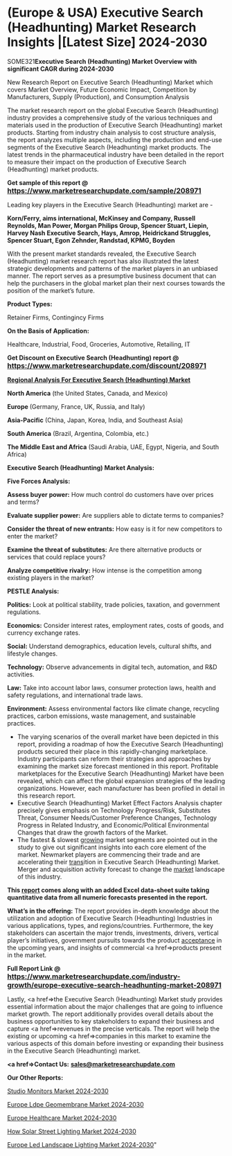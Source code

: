 # (Europe & USA) Executive Search (Headhunting) Market Research Insights |[Latest Size] 2024-2030

SOME321<strong>Executive Search (Headhunting) Market Overview with significant CAGR during 2024-2030</strong>

New Research Report on Executive Search (Headhunting) Market which covers Market Overview, Future Economic Impact, Competition by Manufacturers, Supply (Production), and Consumption Analysis

The market research report on the global Executive Search (Headhunting) industry provides a comprehensive study of the various techniques and materials used in the production of Executive Search (Headhunting) market products. Starting from industry chain analysis to cost structure analysis, the report analyzes multiple aspects, including the production and end-use segments of the Executive Search (Headhunting) market products. The latest trends in the pharmaceutical industry have been detailed in the report to measure their impact on the production of Executive Search (Headhunting) market products.

<strong>Get sample of this report @ <a href=https://www.marketresearchupdate.com/sample/208971><font size=3 color=#0000ff>https://www.marketresearchupdate.com/sample/208971</font></a></strong>

Leading key players in the Executive Search (Headhunting) market are -

<strong>Korn/Ferry, aims international, McKinsey and Company, Russell Reynolds, Man Power, Morgan Philips Group, Spencer Stuart, Liepin, Harvey Nash Executive Search, Hays, Amrop, Heidrickand Struggles, Spencer Stuart, Egon Zehnder, Randstad, KPMG, Boyden</strong>

With the present market standards revealed, the Executive Search (Headhunting) market research report has also illustrated the latest strategic developments and patterns of the market players in an unbiased manner. The report serves as a presumptive business document that can help the purchasers in the global market plan their next courses towards the position of the market’s future.

<strong>Product Types:</strong>

Retainer Firms, Contingincy Firms

<strong>On the Basis of Application:</strong>

Healthcare, Industrial, Food, Groceries, Automotive, Retailing, IT

<strong>Get Discount on Executive Search (Headhunting) report @ <a href=https://www.marketresearchupdate.com/discount/208971><font size=3 color=#0000ff>https://www.marketresearchupdate.com/discount/208971</font></a></strong>

<strong><u><b>Regional Analysis For Executive Search (Headhunting) Market</b></u></strong>

<strong><b>North America</b></strong> (the United States, Canada, and Mexico)

<strong><b>Europe </b></strong>(Germany, France, UK, Russia, and Italy)

<strong><b>Asia-Pacific</b></strong> (China, Japan, Korea, India, and Southeast Asia)

<strong><b>South America</b></strong> (Brazil, Argentina, Colombia, etc.)

<strong><b>The Middle East and Africa</b></strong> (Saudi Arabia, UAE, Egypt, Nigeria, and South Africa)

<strong>Executive Search (Headhunting) Market Analysis:</strong>

<strong>Five Forces Analysis:</strong>

<strong>Assess buyer power:</strong> How much control do customers have over prices and terms?

<strong>Evaluate supplier power:</strong> Are suppliers able to dictate terms to companies?

<strong>Consider the threat of new entrants:</strong> How easy is it for new competitors to enter the market?

<strong>Examine the threat of substitutes:</strong> Are there alternative products or services that could replace yours?

<strong>Analyze competitive rivalry:</strong> How intense is the competition among existing players in the market?

<strong>PESTLE Analysis:</strong>

<strong>Politics:</strong> Look at political stability, trade policies, taxation, and government regulations.

<strong>Economics:</strong> Consider interest rates, employment rates, costs of goods, and currency exchange rates.

<strong>Social:</strong> Understand demographics, education levels, cultural shifts, and lifestyle changes.

<strong>Technology:</strong> Observe advancements in digital tech, automation, and R&D activities.

<strong>Law:</strong> Take into account labor laws, consumer protection laws, health and safety regulations, and international trade laws.

<strong>Environment:</strong> Assess environmental factors like climate change, recycling practices, carbon emissions, waste management, and sustainable practices.

<ul>
  <li>The varying scenarios of the overall market have been depicted in this report, providing a roadmap of how the Executive Search (Headhunting) products secured their place in this rapidly-changing marketplace. Industry participants can reform their strategies and approaches by examining the market size forecast mentioned in this report. Profitable marketplaces for the Executive Search (Headhunting) Market have been revealed, which can affect the global expansion strategies of the leading organizations. However, each manufacturer has been profiled in detail in this research report.</li>
  <li>Executive Search (Headhunting) Market Effect Factors Analysis chapter precisely gives emphasis on Technology Progress/Risk, Substitutes Threat, Consumer Needs/Customer Preference Changes, Technology Progress in Related Industry, and Economic/Political Environmental Changes that draw the growth factors of the Market.</li>
  <li>The fastest &amp; slowest <a href=ASDF991299>growing</a> market segments are pointed out in the study to give out significant insights into each core element of the market. Newmarket players are commencing their trade and are accelerating their <a href=>trans</a>ition in Executive Search (Headhunting) Market. Merger and acquisition activity forecast to change the <a href=>market</a> landscape of this industry.</li>
</ul>
<strong>This <a href=>report</a> comes along with an added Excel data-sheet suite taking quantitative data from all numeric forecasts presented in the report.</strong>

<strong>What’s in the offering:</strong> The report provides in-depth knowledge about the utilization and adoption of Executive Search (Headhunting) Industries in various applications, types, and regions/countries. Furthermore, the key stakeholders can ascertain the major trends, investments, drivers, vertical player’s initiatives, government pursuits towards the product <a href=ASDF881288>acceptance</a> in the upcoming years, and insights of commercial <a href=>products</a> present in the market.

<strong>Full Report Link @ <a href=https://www.marketresearchupdate.com/industry-growth/europe-executive-search-headhunting-market-208971><font size=3 color=#0000ff>https://www.marketresearchupdate.com/industry-growth/europe-executive-search-headhunting-market-208971</font></a></strong>

Lastly, <a href=>the</a> Executive Search (Headhunting) Market study provides essential information about the major challenges that are going to influence market growth. The report additionally provides overall details about the business opportunities to key stakeholders to expand their business and capture <a href=>revenues</a> in the precise verticals. The report will help the existing or upcoming <a href=>companies</a> in this market to examine the various aspects of this domain before investing or expanding their business in the Executive Search (Headhunting) market.

<strong><a href=><strong>Contact Us:</strong></a></strong>
<strong>sales@marketresearchupdate.com</strong>

<strong>Our Other Reports:</strong>

<a href=https://www.linkedin.com/pulse/studio-monitors-market-size-emerging>Studio Monitors Market 2024-2030</a>

<a href=https://www.linkedin.com/pulse/europe-ldpe-geomembrane-market-analysis-segment>Europe Ldpe Geomembrane Market 2024-2030</a>

<a href=https://www.linkedin.com/pulse/europe-healthcare-market-2023-industry-v0rgc/>Europe Healthcare Market 2024-2030</a>

<a href=https://www.linkedin.com/pulse/how-solar-street-lighting-market-witness-substantial-nyhrc/>How Solar Street Lighting Market 2024-2030</a>

<a href=https://www.linkedin.com/pulse/europe-led-landscape-lighting-market-witness-huge-growth-9agac/>Europe Led Landscape Lighting Market 2024-2030</a>"
